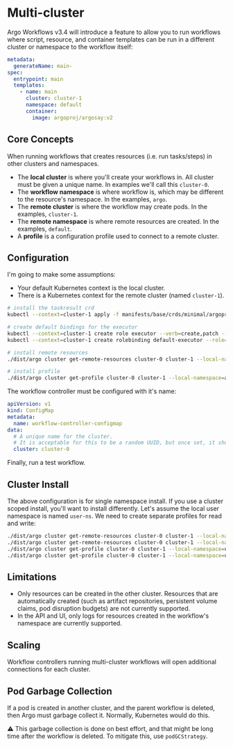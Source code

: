 # Multi-cluster

Argo Workflows v3.4 will introduce a feature to allow you to run workflows where script, resource, and container
templates can be run in a different cluster or namespace to the workflow itself:

```yaml
metadata:
  generateName: main-
spec:
  entrypoint: main
  templates:
    - name: main
      cluster: cluster-1
      namespace: default
      container:
        image: argoproj/argosay:v2
```

## Core Concepts

When running workflows that creates resources (i.e. run tasks/steps) in other clusters and namespaces.

* The **local cluster** is where you'll create your workflows in. All cluster must be given a unique name. In examples
  we'll call this `cluster-0`.
* The **workflow namespace** is where workflow is, which may be different to the resource's namespace. In the
  examples, `argo`.
* The **remote cluster** is where the workflow may create pods. In the examples, `cluster-1`.
* The **remote namespace** is where remote resources are created. In the examples, `default`.
* A **profile** is a configuration profile used to connect to a remote cluster.

## Configuration

I'm going to make some assumptions:

* Your default Kubernetes context is the local cluster.
* There is a Kubernetes context for the remote cluster (named `cluster-1`).

<!-- this block of code is replicated in Makefile, if you change it here, copy it there -->

```bash
# install the taskresult crd
kubectl --context=cluster-1 apply -f manifests/base/crds/minimal/argoproj.io_workflowtaskresults.yaml

# create default bindings for the executor
kubectl --context=cluster-1 create role executor --verb=create,patch --resource=workflowtaskresults.argoproj.io
kubectl --context=cluster-1 create rolebinding default-executor --role=executor --user=system:serviceaccount:default:default

# install remote resources
./dist/argo cluster get-remote-resources cluster-0 cluster-1 --local-namespace=argo --remote-namespace=default --read --write | kubectl --context=cluster-1 -n default apply -f  -

# install profile
./dist/argo cluster get-profile cluster-0 cluster-1 --local-namespace=argo --remote-namespace=default --read --write | kubectl -n argo apply -f  -
```

The workflow controller must be configured with it's name:

```yaml
apiVersion: v1
kind: ConfigMap
metadata:
  name: workflow-controller-configmap
data:
  # A unique name for the cluster.
  # It is acceptable for this to be a random UUID, but once set, it should not be changed.
  cluster: cluster-0
```

Finally, run a test workflow.

## Cluster Install

The above configuration is for single namespace install. If you use a cluster scoped install, you'll want to install
differently. Let's assume the local user namespace is named `user-ns`. We need to create separate profiles for read and
write:

```bash
./dist/argo cluster get-remote-resources cluster-0 cluster-1 --local-namespace=user-ns --remote-namespace=default --read | kubectl --context=cluster-1 apply -f  -
./dist/argo cluster get-remote-resources cluster-0 cluster-1 --local-namespace=user-ns --remote-namespace=default --write | kubectl --context=cluster-1 apply -f  -
./dist/argo cluster get-profile cluster-0 cluster-1 --local-namespace=user-ns --remote-namespace=default --read | kubectl -n argo apply -f 
./dist/argo cluster get-profile cluster-0 cluster-1 --local-namespace=user-ns --remote-namespace=default --write | kubectl -n user-ns apply -f 
```

## Limitations

* Only resources can be created in the other cluster. Resources that are automatically created (such as artifact
  repositories, persistent volume claims, pod disruption budgets) are not currently supported.
* In the API and UI, only logs for resources created in the workflow's namespace are currently supported.

## Scaling

Workflow controllers running multi-cluster workflows will open additional connections for each cluster.

## Pod Garbage Collection

If a pod is created in another cluster, and the parent workflow is deleted, then Argo must garbage collect it. Normally,
Kubernetes would do this.

⚠️ This garbage collection is done on best effort, and that might be long time after the workflow is deleted. To
mitigate this, use `podGCStrategy`.

